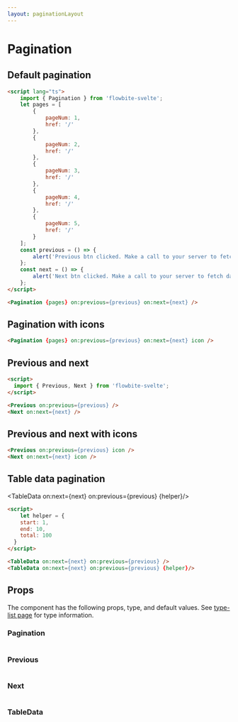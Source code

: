 ```yaml
---
layout: paginationLayout
---
```


<script lang="ts">
	import { Pagination, Previous, Next, TableData, Table, TableDefaultRow } from '$lib/index';
	import componentProps1 from '../props/Pagination.json'
  import componentProps2 from '../props/Previous.json'
	import componentProps3 from '../props/Next.json'
  import componentProps4 from '../props/TableData.json'
  export let items1 = componentProps1.props
  export let items2 = componentProps2.props
	export let items3 = componentProps3.props
  export let items4 = componentProps4.props
	let propHeader = ['Name', 'Type', 'Default']
	// console.log(items)
	let divClass='w-full relative overflow-x-auto shadow-md sm:rounded-lg'

	let pages = [
		{
			pageNum: 1,
			href: '/'
		},
		{
			pageNum: 2,
			href: '/'
		},
		{
			pageNum: 3,
			href: '/'
		},
		{
			pageNum: 4,
			href: '/'
		},
		{
			pageNum: 5,
			href: '/'
		}
	];
	const previous = () => {
		alert('Previous btn clicked. Make a call to your server to fetch data.');
	};
	const next = () => {
		alert('Next btn clicked. Make a call to your server to fetch data.');
	};
  let helper = {
    start: 1,
    end: 10,
    total: 100
  }
</script>

<h1 class="text-3xl w-full dark:text-white py-8">Pagination</h1>

<h2 class="text-2xl w-full dark:text-white py-8">Default pagination</h2>

<div
	class="container w-full flex justify-center rounded-xl my-4 mx-auto bg-gradient-to-r bg-white dark:bg-gray-900 border border-gray-200 dark:border-gray-700 p-2 sm:p-6"
		>
  <Pagination {pages} on:previous={previous} on:next={next} />
</div>

```html
<script lang="ts">
	import { Pagination } from 'flowbite-svelte';
	let pages = [
		{
			pageNum: 1,
			href: '/'
		},
		{
			pageNum: 2,
			href: '/'
		},
		{
			pageNum: 3,
			href: '/'
		},
		{
			pageNum: 4,
			href: '/'
		},
		{
			pageNum: 5,
			href: '/'
		}
	];
	const previous = () => {
		alert('Previous btn clicked. Make a call to your server to fetch data.');
	};
	const next = () => {
		alert('Next btn clicked. Make a call to your server to fetch data.');
	};
</script>

<Pagination {pages} on:previous={previous} on:next={next} />
```

<h2 class="text-2xl w-full dark:text-white py-8">Pagination with icons</h2>

<div
	class="container w-full flex justify-center rounded-xl my-4 mx-auto bg-gradient-to-r bg-white dark:bg-gray-900 border border-gray-200 dark:border-gray-700 p-2 sm:p-6"
		>
  <Pagination {pages} on:previous={previous} on:next={next} icon />
</div>

```html
<Pagination {pages} on:previous={previous} on:next={next} icon />
```

<h2 class="text-2xl w-full dark:text-white py-8">Previous and next</h2>

<div
	class="container w-full flex justify-center rounded-xl my-4 mx-auto bg-gradient-to-r bg-white dark:bg-gray-900 border border-gray-200 dark:border-gray-700 p-2 sm:p-6"
		>
  <Previous on:previous={previous} />
  <Next on:next={next} />
</div>

```html
<script>
  import { Previous, Next } from 'flowbite-svelte';
</script>

<Previous on:previous={previous} />
<Next on:next={next} />
```

<h2 class="text-2xl w-full dark:text-white py-8">Previous and next with icons</h2>

<div
	class="container w-full flex justify-center rounded-xl my-4 mx-auto bg-gradient-to-r bg-white dark:bg-gray-900 border border-gray-200 dark:border-gray-700 p-2 sm:p-6"
		>
  <Previous on:previous={previous} icon />
  <Next on:next={next} icon />
</div>

```html
<Previous on:previous={previous} icon />
<Next on:next={next} icon />
```

<h2 class="text-2xl w-full dark:text-white py-8">Table data pagination</h2>

<div
	class="container w-full flex justify-center rounded-xl my-4 mx-auto bg-gradient-to-r bg-white dark:bg-gray-900 border border-gray-200 dark:border-gray-700 p-2 sm:p-6"
		>

<TableData on:next={next} on:previous={previous} />
</div>

<div
	class="container w-full flex justify-center rounded-xl my-4 mx-auto bg-gradient-to-r bg-white dark:bg-gray-900 border border-gray-200 dark:border-gray-700 p-2 sm:p-6"
		>

<TableData on:next={next} on:previous={previous} {helper}/>
</div>

```html
<script>
    let helper = {
    start: 1,
    end: 10,
    total: 100
  }
</script>

<TableData on:next={next} on:previous={previous} />
<TableData on:next={next} on:previous={previous} {helper}/>
```

<h2 class="text-2xl w-full dark:text-white py-8">Props</h2>

<p class="dark:text-white py-4 text-lg">The component has the following props, type, and default values. See <a href="/type-list" class="text-blue-600 hover:underline dark:text-blue-500">type-list page</a> for type information.</p>

<h3 class="text-xl w-full dark:text-white py-8">Pagination</h3>

<Table header={propHeader} {divClass} >
  <TableDefaultRow items={items1} rowState='hover' />
</Table>

<h3 class="text-xl w-full dark:text-white py-8">Previous</h3>

<Table header={propHeader} {divClass} >
  <TableDefaultRow items={items2} rowState='hover' />
</Table>

<h3 class="text-xl w-full dark:text-white py-8">Next</h3>

<Table header={propHeader} {divClass} >
  <TableDefaultRow items={items3} rowState='hover' />
</Table>

<h3 class="text-xl w-full dark:text-white py-8">TableData</h3>

<Table header={propHeader} {divClass} >
  <TableDefaultRow items={items4} rowState='hover' />
</Table>